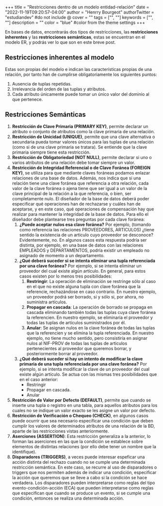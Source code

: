 +++
title = "Restricciones dentro de un modelo entidad-relación"
date = "2022-11-19T09:20:57-04:00"
author = "Henrry Bourgeot"
authorTwitter = "estudiandev" #do not include @
cover = ""
tags = ["", ""]
keywords = ["", ""]
description = ""
color = "blue" #color from the theme settings
+++

En bases de datos, encontrarás dos tipos de restricciones, las **restricciones inherentes** y las **restricciones semánticas**, estas se encuentran en el modelo ER, y podrás ver lo que son en este breve post.

## Restricciones inherentes al modelo

Estas son propias del modelo e indican las características propias de una relación, por tanto han de cumplirse obligatoriamente los siguientes puntos:

1. Ausencia de tuplas repetidas.
2. Irrelevancia del orden de las tuplas y atributos.
3. Cada atributo únicamente puede tomar un único valor del dominio al que pertenece.

## Restricciones Semánticas

1. **Restricción de Clave Primaria (PRIMARY KEY)**, permite declarar un atributo o conjunto de atributos como la clave primaria de una relación.
2. **Restricción de Unicidad (UNIQUE)**, permite que una clave alternativa o secundaria pueda tomar valores únicos para las tuplas de una relación (como si de una clave primaria se tratara). Se entiende que la clave primaria siempre tiene esta restricción.
3. **Restricción de Obligatoriedad (NOT NULL)**, permite declarar si uno o varios atributos de una relación debe tomar siempre un valor.
4. **Restricción de Integridad Referencial o de Clave Foránea (FOREIGN KEY)**, se utiliza para que mediante claves foráneas podamos enlazar relaciones de una base de datos. Además, nos indica que si una relación tiene una clave foránea que referencia a otra relación, cada valor de la clave foránea o ajena tiene que ser igual a un valor de la clave principal de la relación a la que referencia, o bien, ser completamente nulo. El diseñador de la base de datos deberá poder especificar qué operaciones han de rechazarse y cuáles han de aceptarse, y en este caso, qué operaciones de compensación hay que realizar para mantener la integridad de la base de datos. Para ello el diseñador debe plantearse tres preguntas por cada clave foránea:
   1. **¿Puede aceptar nulos esa clave foránea?** Por ejemplo, (tomando como referencia las relaciones PROVEEDORES, ARTICULOS) ¿tiene sentido la existencia de un articulo cuyo proveedor se desconoce? Evidentemente, no. En algunos casos esta respuesta podría ser distinta, por ejemplo, en una base de datos con las relaciones EMPLEADOS y DEPARTAMENTOS, podría existir un empleado no asignado de momento a un departamento.
   2. **¿Qué deberá suceder si se intenta eliminar una tupla referenciada por una clave foránea?** Por ejemplo, si se intenta eliminar un proveedor del cual existe algún artículo. En general, para estos casos existen por lo menos tres posibilidades:
      1. **Restringir**: La operación de eliminación se restringe sólo al caso en el que no existe alguna tupla con clave foránea que la referencie, rechazándose en caso contrario. En nuestro ejemplo, un proveedor podrá ser borrado, si y sólo si, por ahora, no suministra artículos.
      2. **Propagar en cascada**: La operación de borrado se propaga en cascada eliminando también todas las tuplas cuya clave foránea la referencien. En nuestro ejemplo, se eliminaría el proveedor y todas las tuplas de artículos suministrados por él.
      3. **Anular**: Se asignan nulos en la clave foránea de todas las tuplas que la referencien y se elimina la tupla referenciada. En nuestro ejemplo, no tiene mucho sentido, pero consistiría en asignar nulos al NIF-PROV de todas las tuplas de articulos pertenecientes al proveedor que queremos borrar, y posteriormente borrar al proveedor.
   3. **¿Qué deberá suceder si hay un intento de modificar la clave primaria de una tupla referenciada por una clave foránea?** Por ejemplo, si se intenta modificar la clave de un proveedor del cual existe algún artículo. Se actua con las mismas tres posibilidades que en el caso anterior:
      - Restringir
      - Propagar en cascada.
      - Anular
5. **Restricción de Valor por Defecto (DEFAULT)**, permite que cuando se inserte una tupla o registro en una tabla, para aquellos atributos para los cuales no se indique un valor exacto se les asigne un valor por defecto.
6. **Restricción de Verificación o Chequeo (CHECK)**, en algunos casos puede ocurrir que sea necesario especificar una condición que deben cumplir los valores de determinados atributos de una relación de la BD, aparte de las restricciones vistas anteriormente.
7. **Aserciones (ASSERTION)**: Esta restricción generaliza a la anterior, lo forman las aserciones en las que la condición se establece sobre elementos de distintas relaciones (por ello debe tener un nombre que la identifique).
8. **Disparadores (TRIGGERS)**, a veces puede interesar espeficar una acción distinta del rechazo cuando no se cumple una determinada restricción semántica. En este caso, se recurre al uso de disparadores o triggers que nos permiten además de indicar una condición, especificar la acción que queremos que se lleve a cabo si la condición se hace verdadera. Los disparadores pueden interpretarse como reglas del tipo evento-condición-acción (ECA) que pueden interpretarse como reglas que especifican que cuando se produce un evento, si se cumple una condición, entonces se realiza una determinada acción.
